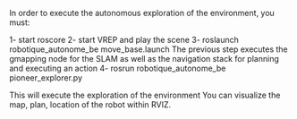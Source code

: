 In order to execute the autonomous exploration of the environment, you must:

1- start roscore
2- start VREP and play the scene
3- roslaunch robotique_autonome_be move_base.launch
The previous step executes the gmapping node for the SLAM as well as the navigation stack for planning and executing an action
4- rosrun robotique_autonome_be pioneer_explorer.py

This will execute the exploration of the environment
You can visualize the map, plan, location of the robot within RVIZ.